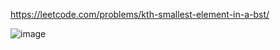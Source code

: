 https://leetcode.com/problems/kth-smallest-element-in-a-bst/




![image](https://user-images.githubusercontent.com/89904421/150619971-93391ef9-021a-4aea-9719-f72a59cca1bb.png)
